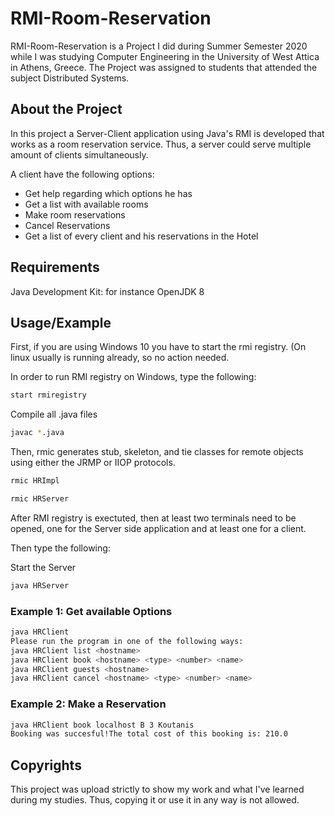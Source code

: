 # RMI-Room-Reservation

RMI-Room-Reservation is a Project I did during Summer Semester 2020 while I was studying Computer Engineering in the University of West Attica in Athens, Greece. The Project was assigned to students that attended the subject Distributed Systems.

## About the Project
In this project a Server-Client application using Java's RMI is developed that works as a room reservation service. Thus, a server could serve multiple amount of clients simultaneously.

A client have the following options:

* Get help regarding which options he has
* Get a list with available rooms
* Make room reservations
* Cancel Reservations
* Get a list of every client and his reservations in the Hotel

## Requirements
Java Development Kit: for instance OpenJDK 8

## Usage/Example
First, if you are using Windows 10 you have to start the rmi registry. (On linux usually is running already, so no action needed.

In order to run RMI registry on Windows, type the following:
```bash
start rmiregistry
```
Compile all .java files
```bash
javac *.java
```
Then, rmic generates stub, skeleton, and tie classes for remote objects using either the JRMP or IIOP protocols.
```bash
rmic HRImpl
```
```bash
rmic HRServer
```
After RMI registry is exectuted, then at least two terminals need to be opened, one for the Server side application and at least one for a client.

Then type the following:

  Start the Server
  ```bash
  java HRServer
  ```
  ### Example 1: Get available Options

  ```bash
  java HRClient
  Please run the program in one of the following ways:
  java HRClient list <hostname>
  java HRClient book <hostname> <type> <number> <name>
  java HRClient guests <hostname>
  java HRClient cancel <hostname> <type> <number> <name>
  ```
  ### Example 2: Make a Reservation
  ```bash
  java HRClient book localhost B 3 Koutanis
  Booking was succesful!The total cost of this booking is: 210.0
  ```
 ## Copyrights
 This project was upload strictly to show my work and what I've learned during my studies. Thus, copying it or use it in   any way is not allowed.
